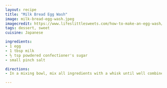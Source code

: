 ```yaml
---
layout: recipe
title: "Milk Bread Egg Wash"
image: milk-bread-egg-wash.jpeg
imagecredit: https://www.lifeslittlesweets.com/how-to-make-an-egg-wash/
tags: dessert, sweet
cuisine: Japanese

ingredients:
- 1 egg
- 1 tbsp milk
- ½ tsp powdered confectioner's sugar
- small pinch salt

directions:
- In a mixing bowl, mix all ingredients with a whisk until well combined.

---
```

